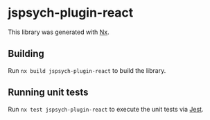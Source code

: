 # jspsych-plugin-react

This library was generated with [Nx](https://nx.dev).



## Building

Run `nx build jspsych-plugin-react` to build the library.





## Running unit tests

Run `nx test jspsych-plugin-react` to execute the unit tests via [Jest](https://jestjs.io).


